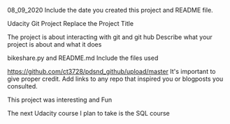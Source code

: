 08_09_2020
Include the date you created this project and README file.

Udacity Git Project
Replace the Project Title

The project is about interacting with git and git hub
Describe what your project is about and what it does

bikeshare.py and README.md
Include the files used

https://github.com/ct3728/pdsnd_github/upload/master
It's important to give proper credit. Add links to any repo that inspired you or blogposts you consulted.

This project was interesting and Fun

The next Udacity course I plan to take is the SQL course
